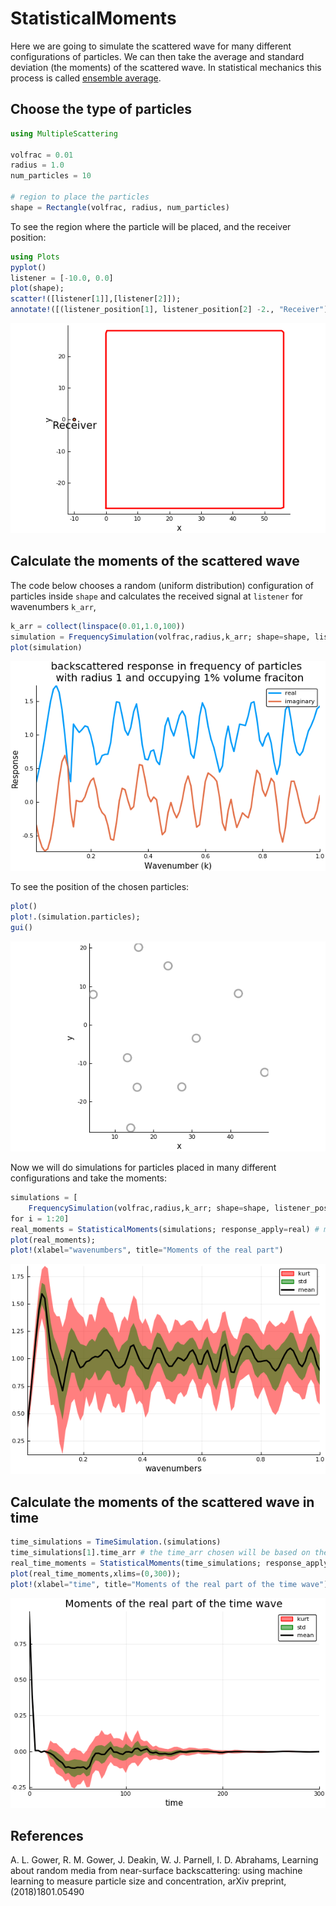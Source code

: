 # StatisticalMoments

Here we are going to simulate the scattered wave for many different configurations of particles. We can then take the average and standard deviation (the moments) of the scattered wave. In statistical mechanics this process is called [ensemble average](https://en.wikipedia.org/wiki/Ensemble_average_(statistical_mechanics)).

## Choose the type of particles
```julia
using MultipleScattering

volfrac = 0.01
radius = 1.0
num_particles = 10

# region to place the particles
shape = Rectangle(volfrac, radius, num_particles)
```
To see the region where the particle will be placed, and the receiver position:
```julia
using Plots
pyplot()
listener = [-10.0, 0.0]
plot(shape);
scatter!([listener[1]],[listener[2]]);
annotate!([(listener_position[1], listener_position[2] -2., "Receiver")])
```
![Plot of shape and receiver](shape_receiver.png)

## Calculate the moments of the scattered wave
The code below chooses a random (uniform distribution) configuration of particles inside `shape` and calculates the received signal at `listener` for wavenumbers `k_arr`,
```julia
k_arr = collect(linspace(0.01,1.0,100))
simulation = FrequencySimulation(volfrac,radius,k_arr; shape=shape, listener_positions = listener, seed = 1)
plot(simulation)
```
![Plot of response against wavenumber](plot_simulation.png)

To see the position of the chosen particles:
```julia
plot()
plot!.(simulation.particles);
gui()
```
![Plot of the position of the particles](plot_particles.png)

Now we will do simulations for particles placed in many different configurations and take the moments:
```julia
simulations = [
    FrequencySimulation(volfrac,radius,k_arr; shape=shape, listener_positions = listener, seed = i)
for i = 1:20]
real_moments = StatisticalMoments(simulations; response_apply=real) # moments of the real part
plot(real_moments);
plot!(xlabel="wavenumbers", title="Moments of the real part")
```
![Moments of the real part the scattered waves](plot_moments.png)

## Calculate the moments of the scattered wave in time
```julia
time_simulations = TimeSimulation.(simulations)
time_simulations[1].time_arr # the time_arr chosen will be based on the discrete Fourier transform of simulations[1].k_arr
real_time_moments = StatisticalMoments(time_simulations; response_apply=real) # moments of the real part
plot(real_time_moments,xlims=(0,300));
plot!(xlabel="time", title="Moments of the real part of the time wave")
```
![Moments of the real part the scattered waves in time](plot_time_moments.png)


## References

A. L. Gower, R. M. Gower, J. Deakin, W. J. Parnell, I. D. Abrahams,
Learning about random media from near-surface backscattering:
using machine learning to measure particle size and concentration,
arXiv preprint,
(2018)1801.05490

